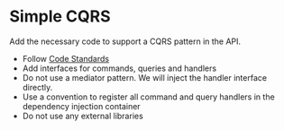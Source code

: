 # Simple CQRS

Add the necessary code to support a CQRS pattern in the API.

- Follow [Code Standards](code_standards.md)
- Add interfaces for commands, queries and handlers
- Do not use a mediator pattern. We will inject the handler interface directly.
- Use a convention to register all command and query handlers in the dependency injection container
- Do not use any external libraries
